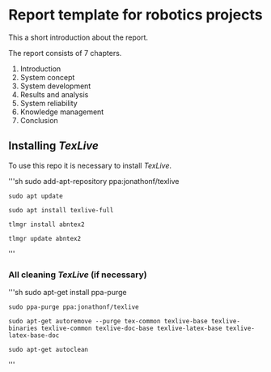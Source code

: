 # Report template for robotics projects
This a short introduction about the report.

The report consists of 7 chapters.
        
1. Introduction
2. System concept
3. System development
4. Results and analysis
5. System reliability
6. Knowledge management
7. Conclusion


## Installing *TexLive*
To use this repo it is necessary to install *TexLive*.
    
'''sh
    sudo add-apt-repository ppa:jonathonf/texlive
        
    sudo apt update
        
    sudo apt install texlive-full
       
    tlmgr install abntex2
        
    tlmgr update abntex2
'''


### All cleaning *TexLive* (if necessary)

'''sh
    sudo apt-get install ppa-purge

    sudo ppa-purge ppa:jonathonf/texlive

    sudo apt-get autoremove --purge tex-common texlive-base texlive-binaries texlive-common texlive-doc-base texlive-latex-base texlive-latex-base-doc

    sudo apt-get autoclean
'''


